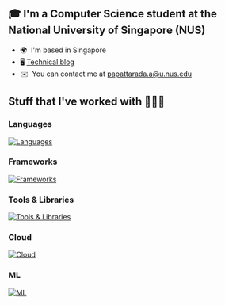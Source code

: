 ## 🎓 I'm a Computer Science student at the National University of Singapore (NUS)

* 🌍  I'm based in Singapore
* 🖥️ [Technical blog](https://blog.punpun1643.me)
* ✉️  You can contact me at [papattarada.a@u.nus.edu](mailto:papattarada.a@u.nus.edu)

## Stuff that I've worked with 👩🏻‍💻
### Languages
[![Languages](https://skillicons.dev/icons?i=ts,cpp,java,python)](https://skillicons.dev)

### Frameworks
[![Frameworks](https://skillicons.dev/icons?i=nextjs,redux,vue,nodejs,express,fastapi,jest)](https://skillicons.dev)

### Tools & Libraries
[![Tools & Libraries](https://skillicons.dev/icons?i=tailwind,gitlab,docker,postgres,sqlite,pug,redis,sequelize,mongodb)](https://skillicons.dev)

### Cloud
[![Cloud](https://skillicons.dev/icons?i=aws)](https://skillicons.dev)

### ML
[![ML](https://skillicons.dev/icons?i=tensorflow)](https://skillicons.dev)
